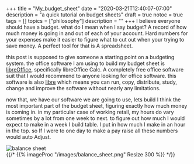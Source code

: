 +++
title = "My_budget_sheet"
date = "2020-03-21T12:40:07-07:00"
description = "a quick tutorial on budget sheets"
draft = true
notoc = true  
tags = []
topics = ["philosophy"]
description = ""
+++
I believe everyone should have a budget. what do I mean when I say budget?
A record of how much money is going in and out of each of your account. 
Hard numbers for your expenses make it easier to figure what to cut out when your trying to save money. 
A perfect tool for that is A spreadsheet.

<!--more-->
 
this post is supposed to give someone a starting point on a budgeting system.
the office software I am using to build my budget sheet is [libreOffice], specifically libreOffice Calc. 
A completely free office software suit that I would recommend to anyone looking for office software.
this software is also [libre] which means you can  run, copy, distribute, study, change and improve the software without 
nearly any limitations.

now that, we have our software we are going to use, lets build I think the most important part of 
the budget sheet, figuring exactly how much money is coming in.
in my particular case of working retail, my hours do vary sometimes by a lot from one week to next. 
to figure out how much I would expect to make in a week I build table. I put in how much I make in an hour in the top. 
so If I were to one day to make a pay raise all these numbers would auto Adjust. 

![balance sheet](/images/balance_sheet.png)   
{{/* {{% imageProc "/images/balance_sheet.png" Resize 300 %}} */}}


[libre]: http://www.gnu.org/philosophy/free-sw.html
[libreOffice]: https://www.libreoffice.org/download/download/
